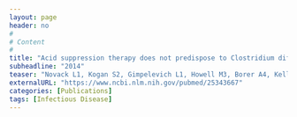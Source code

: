```yaml
---
layout: page
header: no
#
# Content
#
title: "Acid suppression therapy does not predispose to Clostridium difficile infection: the case of the potential bias."
subheadline: "2014"
teaser: "Novack L1, Kogan S2, Gimpelevich L1, Howell M3, Borer A4, Kelly CP5, Leffler DA6, Novack V2."
externalURL: "https://www.ncbi.nlm.nih.gov/pubmed/25343667"
categories: [Publications]
tags: [Infectious Disease]
---
```

